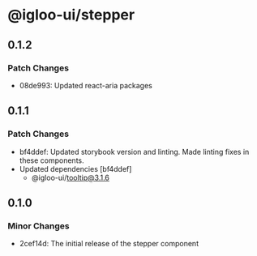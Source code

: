 # @igloo-ui/stepper

## 0.1.2

### Patch Changes

- 08de993: Updated react-aria packages

## 0.1.1

### Patch Changes

- bf4ddef: Updated storybook version and linting. Made linting fixes in these components.
- Updated dependencies [bf4ddef]
  - @igloo-ui/tooltip@3.1.6

## 0.1.0

### Minor Changes

- 2cef14d: The initial release of the stepper component
